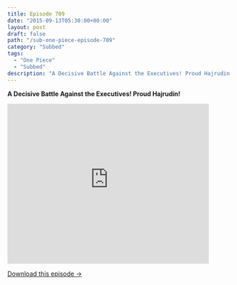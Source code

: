 ```yaml
---
title: Episode 709
date: "2015-09-13T05:30:00+00:00"
layout: post
draft: false
path: "/sub-one-piece-episode-709"
category: "Subbed"
tags:
  - "One Piece"
  - "Subbed"
description: "A Decisive Battle Against the Executives! Proud Hajrudin!"
---
```


**A Decisive Battle Against the Executives! Proud Hajrudin!**

<iframe width="640" height="360" src="https://www.rapidvideo.com/e/G5ZQ8IF5VK" frameborder="0" marginwidth=0 marginheight=0 scrolling=no allowfullscreen style="max-width:90%;"></iframe>

<a href="http://ouo.io/qs/eCodkFEQ?s=https://www.rapidvideo.com/d/G5ZQ8IF5VK" class="styled_a">Download this episode →</a>

